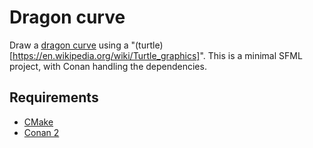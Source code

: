 # Dragon curve

Draw a [dragon curve](https://en.wikipedia.org/wiki/Dragon_curve) using a "(turtle)[https://en.wikipedia.org/wiki/Turtle_graphics]". This is a minimal SFML project, with Conan handling the dependencies.

## Requirements

* [CMake](https://cmake.org/)
* [Conan 2](https://conan.io/downloads.html)
